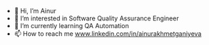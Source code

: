 - 👋 Hi, I’m Ainur
- 👀 I’m interested in Software Quality Assurance Engineer
- 🌱 I’m currently learning QA Automation
- 📫 How to reach me www.linkedin.com/in/ainurakhmetganiyeva

<!---
nakhmetg/nakhmetg is a ✨ special ✨ repository because its `README.md` (this file) appears on your GitHub profile.
You can click the Preview link to take a look at your changes.
--->
